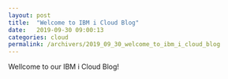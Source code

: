 ```yaml
---
layout: post
title:  "Welcome to IBM i Cloud Blog"
date:   2019-09-30 09:00:13
categories: cloud
permalink: /archivers/2019_09_30_welcome_to_ibm_i_cloud_blog
---
```


Wellcome to our IBM i Cloud Blog!